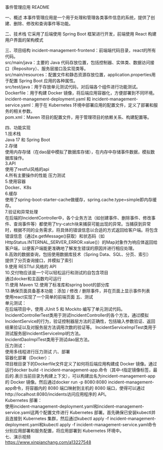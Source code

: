 事件管理应用 README

一、概述
本事件管理应用是一个用于处理和管理各类事件信息的系统，提供了创建、删除、修改和查询事件等功能。

二、技术栈
它采用了后端使用 Spring Boot 框架进行开发，前端使用 React 构建用户界面的架构模式

三、项目结构
incident-management-frontend：前端端代码目录，react的所有代码。    
src/main/java：主要的 Java 代码存放位置，包括控制器、实体类、数据访问接口（Repository）、服务层接口及实现类等。  
src/main/resources：配置文件和静态资源存放位置，application.properties用于配置 Spring Boot 应用的各种属性。    
src/test/java：用于存放单元测试代码，对后端各个组件进行功能测试。 
Dockerfile：用于构建 Docker 镜像，将后端应用容器化，方便部署到不同环境。   
incident-management-deployment.yaml 和 incident-management-service.yaml：用于在 Kubernetes 环境中部署应用的配置文件，定义了部署和服务的相关参数。   
pom.xml：Maven 项目的配置文件，用于管理项目的依赖关系、构建配置等。    

四、功能实现  
1.技术栈   
Java 17 和 Spring Boot   
2.存储    
使用内存存储（在dao层中模拟了数据库存储），在内存中存储事件数据，模拟数据库操作。  
3.API   
使用了restful风格的api    
4.所有主要操作的性能 
压力测试    
5.使用容器  
Docker、K8s  
6.缓存    
使用了spring-boot-starter-cache做缓存，spring.cache.type=simple即内存缓存。  
7.验证和异常处理   
在后端的IncidentController中，各个业务方法（如创建事件、删除事件、修改事件、查询事件等）都使用了try-catch块来捕获可能出现的异常。当捕获到异常时，根据不同的业务需求，将具体的错误信息以合适的方式返回给客户端。将包含错误信息（通过e.getMessage()获取）和状态码（如HttpStatus.INTERNAL_SERVER_ERROR.value()）的Map对象作为响应体返回给客户端，以便客户端能更准确地了解发生错误的原因并进行相应处理。    
8.高效的数据查询，包括使用数据库技术（Spring Data、SQL、分页、索引）  
提供了分页查询接口，并模拟了索引    
9.使用 RESTful 风格的 API    
10.交付物应该是一个可以轻松运行和测试的自包含项目  
通过docker和主函数均可运行    
11.使用 Maven 
12.使用了标准库和spring boot的部分库   
13.确保页面具备基本功能：添加 / 修改 / 删除事件，并在页面上显示事件列表    
使用react实现了一个简单的前端页面 
五、测试    
单元测试：   
在后端项目中，使用 JUnit 5 和 Mockito 编写了单元测试代码。  
IncidentControllerTest类用于测试IncidentController的各个方法，通过模拟IncidentService的行为，验证控制器层方法的正确性，包括输入参数验证、返回结果验证以及对服务层方法调用次数的验证等。
IncidentServiceImplTest类用于测试服务层IncidentServiceImpl的方法。  
IncidentDaoImplTest类用于测试dao层方法。  
压力测试：   
使用多线程进行压力测试 
六、部署    
容器化部署（Docker）：  
项目根目录下的Dockerfile文件定义了如何将后端应用构建成 Docker 镜像。通过运行docker build -t incident-management-app.命令（其中-t指定镜像标签，最后的.表示当前目录为构建上下文），可以构建出名为incident-management-app的 Docker 镜像。然后通过docker run -p 8080:8080 incident-management-app命令，将容器内的 8080 端口映射到主机的 8080 端口，使得可以通过http://localhost:8080/incidents访问应用程序的 API。    
Kubernetes 部署：  
使用incident-management-deployment.yaml和incident-management-service.yaml这两个配置文件进行 Kubernetes 部署。首先确保已安装kubectl并且连接到 Kubernetes 集群，然后通过kubectl apply -f incident-management-deployment.yaml和kubectl apply -f incident-management-service.yaml命令分别应用部署和服务配置，将应用部署到 Kubernetes 环境中。  
七、演示视频  
https://www.xinpianchang.com/a13227548  